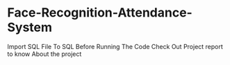 # Face-Recognition-Attendance-System
Import SQL File To SQL Before Running The Code
Check Out Project report to know About the project
